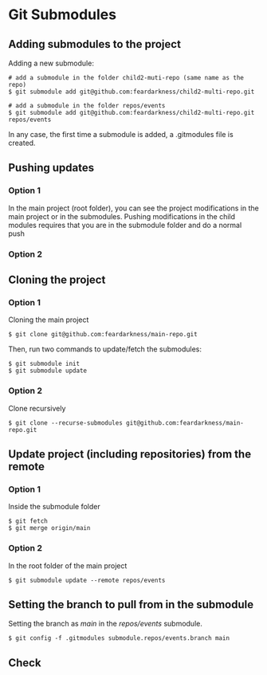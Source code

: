 # Git Submodules

## Adding submodules to the project

Adding a new submodule:

```
# add a submodule in the folder child2-muti-repo (same name as the repo)
$ git submodule add git@github.com:feardarkness/child2-multi-repo.git

# add a submodule in the folder repos/events
$ git submodule add git@github.com:feardarkness/child2-multi-repo.git repos/events

```

In any case, the first time a submodule is added, a .gitmodules file is created.

## Pushing updates


### Option 1
In the main project (root folder), you can see the project modifications in the main project or in the submodules. Pushing modifications in the child modules requires that you are in the submodule folder and do a normal push

### Option 2


## Cloning the project

### Option 1

Cloning the main project
```
$ git clone git@github.com:feardarkness/main-repo.git
```

Then, run two commands to update/fetch the submodules:
```
$ git submodule init
$ git submodule update
```

### Option 2

Clone recursively

```
$ git clone --recurse-submodules git@github.com:feardarkness/main-repo.git
```

## Update project (including repositories) from the remote

### Option 1

Inside the submodule folder

```
$ git fetch
$ git merge origin/main
```

### Option 2

In the root folder of the main project
```
$ git submodule update --remote repos/events
```

## Setting the branch to pull from in the submodule


Setting the branch as *main* in the *repos/events* submodule.

```
$ git config -f .gitmodules submodule.repos/events.branch main
```

## Check 